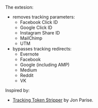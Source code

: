 The extesion:

* removes tracking parameters:
    * Facebook Click ID
    * Google Click ID
    * Instagram Share ID
    * MailChimp
    * UTM
* bypasses tracking redirects:
    * Evernote
    * Facebook
    * Google (including AMP)
    * Medium
    * Reddit
    * VK

Inspired by:

* [Tracking Token Stripper](https://github.com/jparise/chrome-utm-stripper) by Jon Parise.

